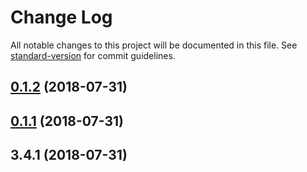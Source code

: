 # Change Log

All notable changes to this project will be documented in this file. See [standard-version](https://github.com/conventional-changelog/standard-version) for commit guidelines.

<a name="0.1.2"></a>
## [0.1.2](https://github.com/Joaquin6/validate-git-commit-msg/compare/v0.1.1...v0.1.2) (2018-07-31)



<a name="0.1.1"></a>
## [0.1.1](https://github.com/Joaquin6/validate-git-commit-msg/compare/v3.4.1...v0.1.1) (2018-07-31)



<a name="3.4.1"></a>
## 3.4.1 (2018-07-31)
